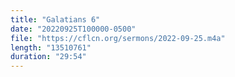 ```yaml
---
title: "Galatians 6"
date: "20220925T100000-0500"
file: "https://cflcn.org/sermons/2022-09-25.m4a"
length: "13510761"
duration: "29:54"
---
```

